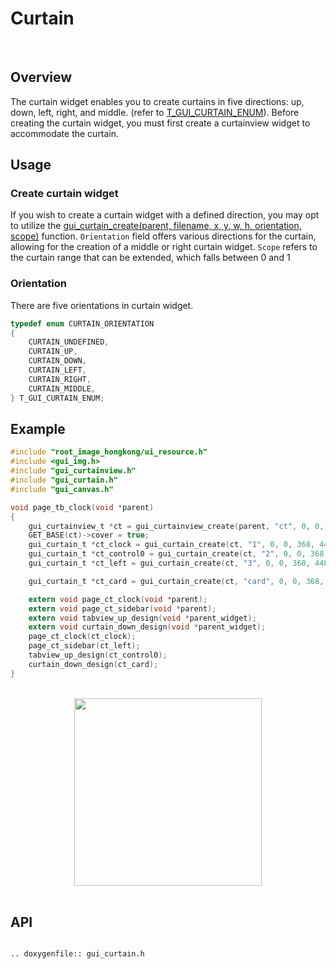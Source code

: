 # Curtain
<br>

## Overview

The curtain widget enables you to create curtains in five directions: up, down, left, right, and middle. (refer to [T_GUI_CURTAIN_ENUM](#T_GUI_CURTAIN_ENUM)). Before creating the curtain widget, you must first create a curtainview widget to accommodate the curtain.

## Usage

### Create curtain widget

If you wish to create a curtain widget with a defined direction, you may opt to utilize the [gui_curtain_create(parent, filename, x, y, w, h, orientation, scope)](#gui_curtain_create) function.
`Orientation` field offers various directions for the curtain, allowing for the creation of a middle or right curtain widget.
`Scope` refers to the curtain range that can be extended, which falls between 0 and 1

<span id = "T_GUI_CURTAIN_ENUM">

### Orientation

</span>

There are five orientations in curtain widget.

```c
typedef enum CURTAIN_ORIENTATION
{
    CURTAIN_UNDEFINED,
    CURTAIN_UP,
    CURTAIN_DOWN,
    CURTAIN_LEFT,
    CURTAIN_RIGHT,
    CURTAIN_MIDDLE,
} T_GUI_CURTAIN_ENUM;
```



## Example

```c
#include "root_image_hongkong/ui_resource.h"
#include <gui_img.h>
#include "gui_curtainview.h"
#include "gui_curtain.h"
#include "gui_canvas.h"

void page_tb_clock(void *parent)
{
    gui_curtainview_t *ct = gui_curtainview_create(parent, "ct", 0, 0, 368, 448);
    GET_BASE(ct)->cover = true;
    gui_curtain_t *ct_clock = gui_curtain_create(ct, "1", 0, 0, 368, 448, CURTAIN_MIDDLE, 1);
    gui_curtain_t *ct_control0 = gui_curtain_create(ct, "2", 0, 0, 368, 448, CURTAIN_UP, 1);
    gui_curtain_t *ct_left = gui_curtain_create(ct, "3", 0, 0, 368, 448, CURTAIN_LEFT, 0.65f);

    gui_curtain_t *ct_card = gui_curtain_create(ct, "card", 0, 0, 368, 448, CURTAIN_DOWN, 1);

    extern void page_ct_clock(void *parent);
    extern void page_ct_sidebar(void *parent);
    extern void tabview_up_design(void *parent_widget);
    extern void curtain_down_design(void *parent_widget);
    page_ct_clock(ct_clock);
    page_ct_sidebar(ct_left);
    tabview_up_design(ct_control0);
    curtain_down_design(ct_card);
}
```

<br>
<div style="text-align: center"><img src="https://foruda.gitee.com/images/1699869962427925475/4a382788_10641540.png" width = "300" /></div>
<br>

<span id="gui_curtain_create">

## API

</span>

```eval_rst

.. doxygenfile:: gui_curtain.h

```